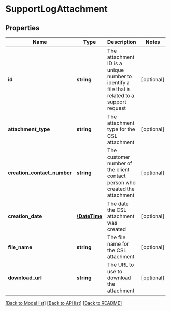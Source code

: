 # SupportLogAttachment

## Properties
Name | Type | Description | Notes
------------ | ------------- | ------------- | -------------
**id** | **string** | The attachment ID is a unique number to identify a file that is related to a support request | [optional] 
**attachment_type** | **string** | The attachment type for the CSL attachment | [optional] 
**creation_contact_number** | **string** | The customer number of the client contact person who created the attachment | [optional] 
**creation_date** | [**\DateTime**](\DateTime.md) | The date the CSL attachment was created | [optional] 
**file_name** | **string** | The file name for the CSL attachment | [optional] 
**download_url** | **string** | The URL to use to download the attachment | [optional] 

[[Back to Model list]](../README.md#documentation-for-models) [[Back to API list]](../README.md#documentation-for-api-endpoints) [[Back to README]](../README.md)


